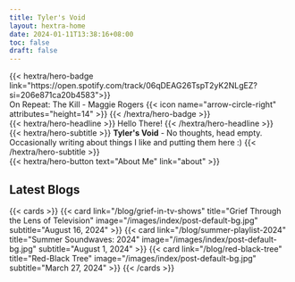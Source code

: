 ```yaml
---
title: Tyler's Void
layout: hextra-home
date: 2024-01-11T13:38:16+08:00
toc: false
draft: false
---
```


<div class="hx-mb-6">
{{< hextra/hero-badge link="https://open.spotify.com/track/06qDEAG26TspT2yK2NLgEZ?si=206e871ca20b4583">}}
  <div class="hx-w-2 hx-h-2 hx-rounded-full hx-bg-primary-400"></div>
  On Repeat: The Kill - Maggie Rogers
  {{< icon name="arrow-circle-right" attributes="height=14" >}}
{{< /hextra/hero-badge >}}
</div>


<div class="hx-mb-6">
{{< hextra/hero-headline >}}
    Hello There!
{{< /hextra/hero-headline >}}
</div>

<div class="hx-mb-6">
{{< hextra/hero-subtitle >}}
  <b>Tyler's Void</b> - No thoughts, head empty.&nbsp;<br class="sm:block hidden" />
  Occasionally writing about things I like and putting them here :)
  {{< /hextra/hero-subtitle >}}
</div>

<div class="hx-mb-6">
{{< hextra/hero-button text="About Me" link="about" >}}
</div>

<div class="hx-mb-6">

## Latest Blogs

{{< cards >}}
    {{< card link="/blog/grief-in-tv-shows" title="Grief Through the Lens of Television" image="/images/index/post-default-bg.jpg" subtitle="August 16, 2024" >}}
    {{< card link="/blog/summer-playlist-2024" title="Summer Soundwaves: 2024" image="/images/index/post-default-bg.jpg" subtitle="August 1, 2024" >}}
    {{< card link="/blog/red-black-tree" title="Red-Black Tree" image="/images/index/post-default-bg.jpg" subtitle="March 27, 2024" >}}
{{< /cards >}}
</div>

<div class="hx-mb-6">

<!-- ## Latest on Swiftology -->
<!---->
<!-- {{< callout type="info" >}} -->
<!--   Coming soon! -->
<!-- {{< /callout >}} -->
<!---->
</div>

